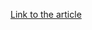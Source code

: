 [Link to the article](https://securelist.com/minidionis-one-more-apt-with-a-usage-of-cloud-drives/71443/)
